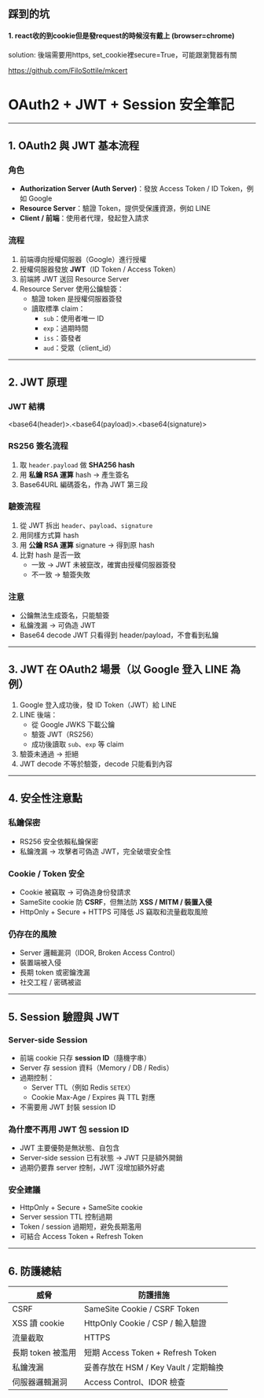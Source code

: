 ## 踩到的坑

#### 1. react收的到cookie但是發request的時候沒有戴上 (browser=chrome)

solution: 後端需要用https, set_cookie裡secure=True，可能跟瀏覽器有關

https://github.com/FiloSottile/mkcert



# OAuth2 + JWT + Session 安全筆記

---

## 1. OAuth2 與 JWT 基本流程

### 角色
- **Authorization Server (Auth Server)**：發放 Access Token / ID Token，例如 Google
- **Resource Server**：驗證 Token，提供受保護資源，例如 LINE
- **Client / 前端**：使用者代理，發起登入請求

### 流程
1. 前端導向授權伺服器（Google）進行授權
2. 授權伺服器發放 **JWT**（ID Token / Access Token）
3. 前端將 JWT 送回 Resource Server
4. Resource Server 使用公鑰驗簽：
   - 驗證 token 是授權伺服器簽發
   - 讀取標準 claim：
     - `sub`：使用者唯一 ID
     - `exp`：過期時間
     - `iss`：簽發者
     - `aud`：受眾（client_id）

---

## 2. JWT 原理

### JWT 結構
<base64(header)>.<base64(payload)>.<base64(signature)>


### RS256 簽名流程
1. 取 `header.payload` 做 **SHA256 hash**
2. 用 **私鑰 RSA 運算** hash → 產生簽名
3. Base64URL 編碼簽名，作為 JWT 第三段

### 驗簽流程
1. 從 JWT 拆出 `header`、`payload`、`signature`
2. 用同樣方式算 hash
3. 用 **公鑰 RSA 運算** signature → 得到原 hash
4. 比對 hash 是否一致
   - 一致 → JWT 未被竄改，確實由授權伺服器簽發
   - 不一致 → 驗簽失敗

### 注意
- 公鑰無法生成簽名，只能驗簽  
- 私鑰洩漏 → 可偽造 JWT  
- Base64 decode JWT 只看得到 header/payload，不會看到私鑰

---

## 3. JWT 在 OAuth2 場景（以 Google 登入 LINE 為例）
1. Google 登入成功後，發 ID Token（JWT）給 LINE
2. LINE 後端：
   - 從 Google JWKS 下載公鑰
   - 驗簽 JWT（RS256）
   - 成功後讀取 `sub`、`exp` 等 claim
3. 驗簽未通過 → 拒絕
4. JWT decode 不等於驗簽，decode 只能看到內容

---

## 4. 安全性注意點

### 私鑰保密
- RS256 安全依賴私鑰保密
- 私鑰洩漏 → 攻擊者可偽造 JWT，完全破壞安全性

### Cookie / Token 安全
- Cookie 被竊取 → 可偽造身份發請求
- SameSite cookie 防 **CSRF**，但無法防 **XSS / MITM / 裝置入侵**
- HttpOnly + Secure + HTTPS 可降低 JS 竊取和流量截取風險

### 仍存在的風險
- Server 邏輯漏洞（IDOR, Broken Access Control）
- 裝置端被入侵
- 長期 token 或密鑰洩漏
- 社交工程 / 密碼被盜

---

## 5. Session 驗證與 JWT

### Server-side Session
- 前端 cookie 只存 **session ID**（隨機字串）
- Server 存 session 資料（Memory / DB / Redis）
- 過期控制：
  - Server TTL（例如 Redis `SETEX`）
  - Cookie Max-Age / Expires 與 TTL 對應
- 不需要用 JWT 封裝 session ID

### 為什麼不再用 JWT 包 session ID
- JWT 主要優勢是無狀態、自包含
- Server-side session 已有狀態 → JWT 只是額外開銷
- 過期仍要靠 server 控制，JWT 沒增加額外好處

### 安全建議
- HttpOnly + Secure + SameSite cookie
- Server session TTL 控制過期
- Token / session 過期短，避免長期濫用
- 可結合 Access Token + Refresh Token

---

## 6. 防護總結

| 威脅 | 防護措施 |
|------|----------|
| CSRF | SameSite Cookie / CSRF Token |
| XSS 讀 cookie | HttpOnly Cookie / CSP / 輸入驗證 |
| 流量截取 | HTTPS |
| 長期 token 被濫用 | 短期 Access Token + Refresh Token |
| 私鑰洩漏 | 妥善存放在 HSM / Key Vault / 定期輪換 |
| 伺服器邏輯漏洞 | Access Control、IDOR 檢查 |

